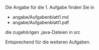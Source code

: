 Die Angabe für die 1. Aufgabe finden Sie in

* angabe/Aufgabenblatt1.md
* angabe/Aufgabenblatt1.pdf

die zugehörigen .java-Dateien in src

Entsprechend für die weiteren Aufgaben.
